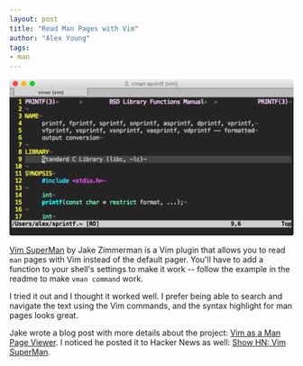 ```yaml
---
layout: post
title: "Read Man Pages with Vim"
author: "Alex Young"
tags: 
- man
---
```


![SuperMan](/images/posts/superman.png)

[Vim SuperMan](https://github.com/Z1MM32M4N/vim-superman) by Jake Zimmerman is a Vim plugin that allows you to read `man` pages with Vim instead of the default pager.  You'll have to add a function to your shell's settings to make it work -- follow the example in the readme to make `vman command` work.

I tried it out and I thought it worked well.  I prefer being able to search and navigate the text using the Vim commands, and the syntax highlight for man pages looks great.

Jake wrote a blog post with more details about the project: [Vim as a Man Page Viewer](http://blog.zimmerman.io/2014/12/20/vim-as-a-man-page-viewer/).  I noticed he posted it to Hacker News as well: [Show HN: Vim SuperMan](https://news.ycombinator.com/item?id=8781621).
